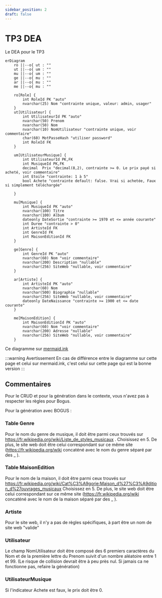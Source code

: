 ```yaml
---
sidebar_position: 2
draft: false
---
```


# TP3 DEA
Le DEA pour le TP3

```mermaid
erDiagram
    ro ||--o{ ut : ""
    ut ||--o{ um : ""
    mu ||--o{ um : ""
    ge ||--o{ mu : ""
    ar ||--o{ mu : ""
    me ||--o{ mu : ""

    ro[Role] {
        int RoleId PK "auto"
        nvarchar(25) Nom "contrainte unique, valeur: admin, usager"
    }
    ut[Utilisateur] {
        int UtilisateurId PK "auto"
        nvarchar(50) Prenom
        nvarchar(50) Nom
        nvarchar(10) NomUtilisateur "contrainte unique, voir commentaire"
        char(60) MotPasseHash "utiliser password"
        int RoleId FK
    }

    um[UtilisateurMusique] {
        int UtilisateurId PK,FK
        int MusiqueId PK,FK
        decimal  Prix "decimal(8,2), contrainte >= 0. Le prix payé si acheté, voir commentaire"
        int Etoile "contrainte: 1 à 5"
        bool Achete "contrainte default: false. Vrai si achetée, Faux si simplement téléchargée"

    } 

    mu[Musique] {
        int MusiqueId PK "auto"
        nvarchar(100) Titre
        nvarchar(100) Album
        dateonly DateSortie "contrainte >= 1970 et <= année courante"
        int Duree "contrainte > 0"
        int ArtisteId FK
        int GenreId FK
        int MaisonEditionId FK
    }

    ge[Genre] {
        int GenreId PK "auto"
        nvarchar(60) Nom "voir commentaire"
        nvarchar(200) Description "nullable"
        nvarchar(256) SiteWeb "nullable, voir commentaire"
    }

    ar[Artiste] {
        int ArtisteId PK "auto"
        nvarchar(60) Nom
        nvarchar(500) Biographie "nullable"
        nvarchar(256) SiteWeb "nullable, voir commentaire"
        dateonly DateNaissance "contrainte >= 1900 et <= date courante"
    }

    me[MaisonEdition] {
        int MaisonEditionId PK "auto"
        nvarchar(60) Nom "voir commentaire"
        nvarchar(200) Adresse "nullable"
        nvarchar(256) SiteWeb "nullable, voir commentaire"
    }
```

Ce diagramme sur [mermaid.ink](https://kroki.io/mermaid/svg/eNqtVMtu2lAQ3ecrRl4FiUQmErRFTSUqkrZKg6KmjwXqYrAncKX7oPeRJkryL93mO_ixzgUTGzBkg1f2OXPnceb4ku0LHFtUB8CPNfD4eHRkHiB46EKSzFF-X6KqRFWoQ8e0RJl_QdHWoWojtmhi-M1I-g0P88_4CO0hYl9yuLqABIM3yQupb9FmE7SHJ-0GDIyCJDPaW-RDBEGLP4GacIuSgu0C5kroJgSHY7KLHE_FkMMfXkjh0HPgevEKtbuHdtqAK0vaqHpuUEe0FkSlSP0MRljIjFKkPQpLZfl5lg5nuTT-Cp2jz-gmkIR5QrIwZeyvsXlSp-j5RSHDQgdV1eEyuFj7NTmaRY4lXxzb4HLKhEIJLJG4g6T4PHzbPGk0oTLxh1NIj-ErwTTGTfF-9gxOAGYT8rPnXUrE6mfeCElVCbvQgtk_aJdxI2Mk9GK-lUDu8AaD9F24QenoGH4yXinNWzjHcBcRJ9RUUuwAmJCz57iEMYcUNn6Cg-I_GW5RsarSVkO1Ul7rd-EtbeF6chRKT-W8FKPlPfT55dpYL1bnY2Vb796kQB7enwJqzQ2zksEis6sy9oOltcOQrob0OL_zFRMtiU-kbQ18icIZfZYLL4zesN6YhvNz6zotk-1QqZMWv_52Z5TXRFStTy6zYhr7gEQHKXEka4PbnQZcC0-_aFQGbnNgMQjaYaHM-iilYK8PU3eBMPNRGL6vp5O42L01vmGdAW_Koc5q3JMu3RMPrHmnEEDRcGXVG85f88E-N9vLLfENuM-t_geDOR7N)

:::warning Avertissement
En cas de différence entre le diagramme sur cette page et celui sur mermaid.ink, c'est celui sur cette page qui est la bonne version
:::


## Commentaires

Pour le CRUD et pour la génération dans le contexte, vous n'avez pas à respecter les règles pour Bogus. 

Pour la génération avec BOGUS :
### Table Genre
Pour le nom du genre de musique, il doit être parmi ceux trouvés sur https://fr.wikipedia.org/wiki/Liste_de_styles_musicaux . Choisissez en 5. De plus, le site web doit être celui correspondant sur ce même site (https://fr.wikipedia.org/wiki concaténé avec le nom du genre séparé par des _ ). 

### Table MaisonEdition
Pour le nom de la maison, il doit être parmi ceux trouvés sur https://fr.wikipedia.org/wiki/Cat%C3%A9gorie:Maison_d%27%C3%A9dition_d%27ouvrages_musicaux  Choisissez en 5. De plus, le site web doit être celui correspondant sur ce même site (https://fr.wikipedia.org/wiki concaténé avec le nom de la maison séparé par des _ ). 

### Artiste
Pour le site web, il n'y a pas de règles spécifiques, à part être un nom de site web "valide"

### Utilisateur
Le champ NomUtilisateur doit être composé des 6 premiers caractères du Nom et de la première lettre du Prenom suivit d'un nombre aléatoire entre 1 et 99. (Le risque de collision devrait être à peu près nul. Si jamais ca ne fonctionne pas, refaire la génération)

### UtilisateurMusique
Si l'indicateur Achete est faux, le prix doit être 0. 